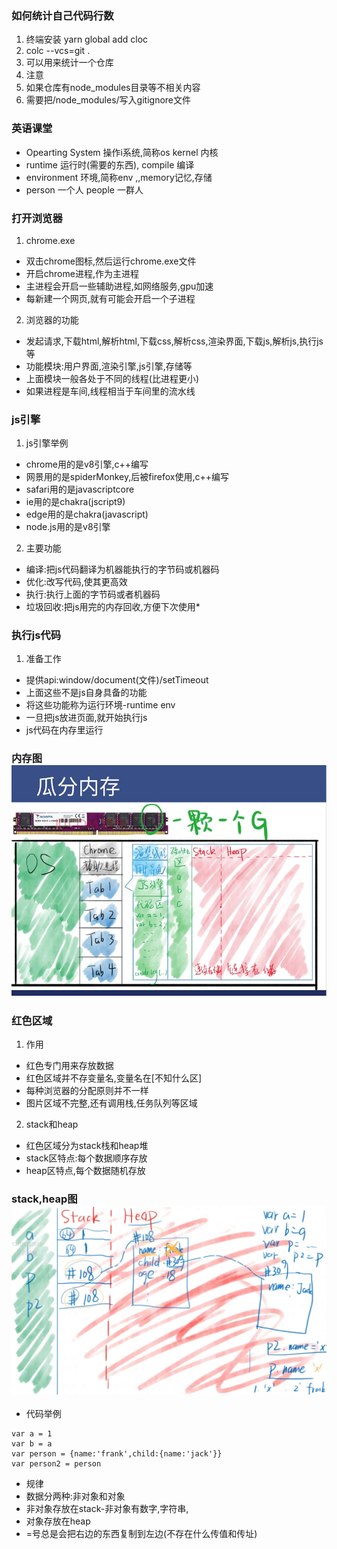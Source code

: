 ### 如何统计自己代码行数
1. 终端安装 yarn global add cloc
2. colc --vcs=git . 
3. 可以用来统计一个仓库
4. 注意
5. 如果仓库有node_modules目录等不相关内容
6. 需要把/node_modules/写入gitignore文件

### 英语课堂
* Opearting System 操作i系统,简称os kernel 内核
* runtime 运行时(需要的东西), compile 编译
* environment 环境,简称env  ,,memory记忆,存储
* person 一个人  people 一群人

### 打开浏览器
1. chrome.exe
* 双击chrome图标,然后运行chrome.exe文件
* 开启chrome进程,作为主进程
* 主进程会开启一些辅助进程,如网络服务,gpu加速
* 每新建一个网页,就有可能会开启一个子进程

2. 浏览器的功能
* 发起请求,下载html,解析html,下载css,解析css,渲染界面,下载js,解析js,执行js等
* 功能模块:用户界面,渲染引擎,js引擎,存储等
* 上面模块一般各处于不同的线程(比进程更小)
* 如果进程是车间,线程相当于车间里的流水线

### js引擎
1. js引擎举例
* chrome用的是v8引擎,c++编写
* 网景用的是spiderMonkey,后被firefox使用,c++编写
* safari用的是javascriptcore
* ie用的是chakra(jscript9)
* edge用的是chakra(javascript)
* node.js用的是v8引擎

2. 主要功能
* 编译:把js代码翻译为机器能执行的字节码或机器码
* 优化:改写代码,使其更高效
* 执行:执行上面的字节码或者机器码
* 垃圾回收:把js用完的内存回收,方便下次使用*

### 执行js代码
1. 准备工作
* 提供api:window/document(文件)/setTimeout
* 上面这些不是js自身具备的功能
* 将这些功能称为运行环境-runtime env
* 一旦把js放进页面,就开始执行js
* js代码在内存里运行

### 内存图 ![图片](images/888.jpg)
### 红色区域
1. 作用
* 红色专门用来存放数据
* 红色区域并不存变量名,变量名在[不知什么区]
* 每种浏览器的分配原则并不一样
* 图片区域不完整,还有调用栈,任务队列等区域

2. stack和heap
* 红色区域分为stack栈和heap堆
* stack区特点:每个数据顺序存放
* heap区特点,每个数据随机存放

### stack,heap图 ![图片](images/7777.jpg)
* 代码举例
```
var a = 1
var b = a
var person = {name:'frank',child:{name:'jack'}}
var person2 = person
```
* 规律
* 数据分两种:非对象和对象
* 非对象存放在stack-非对象有数字,字符串,
* 对象存放在heap
* =号总是会把右边的东西复制到左边(不存在什么传值和传址)
